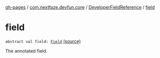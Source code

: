 [gh-pages](../../index.md) / [com.nextfaze.devfun.core](../index.md) / [DeveloperFieldReference](index.md) / [field](./field.md)

# field

`abstract val field: `[`Field`](https://developer.android.com/reference/java/lang/reflect/Field.html) [(source)](https://github.com/NextFaze/dev-fun/tree/master/devfun-annotations/src/main/java/com/nextfaze/devfun/core/Definitions.kt#L199)

The annotated field.

